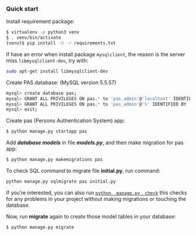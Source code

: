 
### **Quick start**

Install requirement package:

```sh
$ virtualenv -p python3 venv
$ . venv/bin/activate
(venv)$ pip install -U -r requirements.txt
```
If have an error when install package `mysqlclient`, the reason is the server miss `libmysqlclient-dev`, try with:

```sh
sudo apt-get install libmysqlclient-dev
```

Create PAS database: 
(MySQL version 5.5.57)

```sh
mysql> create database pas;
mysql> GRANT ALL PRIVILEGES ON pas.* to 'pas_admin'@'localhost' IDENTIFIED BY 'pas_admin';
mysql> GRANT ALL PRIVILEGES ON pas.* to 'pas_admin'@'%' IDENTIFIED BY 'pas_admin';
mysql> exit;
```

Create pas (Persons Authentication System) app:

```sh
$ python manage.py startapp pas
```

Add ***database models*** in file ***models.py***, and then make migration for pas app:

```sh
$ python manage.py makemigrations pas
```
To check SQL command to migrate file **initial.py**, run command:

```sh
python manage.py sqlmigrate pas initial.py
```

If you’re interested, you can also run [`python  manage.py  check`](https://docs.djangoproject.com/en/2.0/ref/django-admin/#django-admin-check) this checks for any problems in your project without making migrations or touching the database.

Now, run **migrate** again to create those model tables in your database:

```sh
$ python manage.py migrate
```

